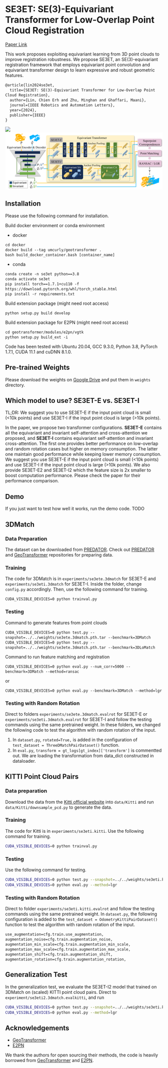 # SE3ET: SE(3)-Equivariant Transformer for Low-Overlap Point Cloud Registration

[Paper Link](http://arxiv.org/abs/2407.16823)

This work proposes exploiting equivariant learning from 3D point clouds to improve registration robustness. We propose SE3ET, an SE(3)-equivariant registration framework that employs equivariant point convolution and equivariant transformer design to learn expressive and robust geometric features.

```
@article{lin2024se3et,
  title={SE3ET: SE(3)-Equivariant Transformer for Low-Overlap Point Cloud Registration},
  author={Lin, Chien Erh and Zhu, Minghan and Ghaffari, Maani},
  journal={IEEE Robotics and Automation Letters},
  year={2024},
  publisher={IEEE}
}
```
![](assets/SE3ET_qualitative_result.png)
![](assets/se3et_framework.png)

## Installation

Please use the following command for installation.

Build docker environment or conda environment
- docker
```
cd docker
docker build --tag umcurly/geotransformer .
bash build_docker_container.bash [container_name]
```
- conda
```
conda create -n se3et python==3.8
conda activate se3et
pip install torch==1.7.1+cu110 -f https://download.pytorch.org/whl/torch_stable.html
pip install -r requirements.txt

```
Build extension package (might need root access)
```
python setup.py build develop
```
Build extension package for E2PN (might need root access)
```
cd geotransformer/modules/e2pn/vgtk
python setup.py build_ext -i
```

Code has been tested with Ubuntu 20.04, GCC 9.3.0, Python 3.8, PyTorch 1.7.1, CUDA 11.1 and cuDNN 8.1.0.

## Pre-trained Weights
Please download the weights on [Google Drive](https://drive.google.com/drive/folders/1mnjdBZptRtnZMReSxkM2GBpKz2FPVA6v?usp=sharing) and put them in `weights` directory.

## Which model to use? SE3ET-E vs. SE3ET-I
TL;DR: We suggest you to use SE3ET-E if the input point cloud is small (<10k points) and use SE3ET-I if the input point cloud is large (>10k points). 

In the paper, we propose two transformer configurations. **SE3ET-E** contains all the equivariant and invariant self-attention and cross-attention we proposed, and **SE3ET-I** contains equivariant self-attention and invariant cross-attention. The first one provides better performance on low-overlap and random rotation cases but higher on memory consumption. The latter one maintain good performance while keeping lower memory consumption. We suggest you use SE3ET-E if the input point cloud is small (<10k points) and use SE3ET-I if the input point cloud is large (>10k points). We also provide SE3ET-E2 and SE3ET-I2 which the feature size is 2x smaller to boost computation performance. Please check the paper for their performance comparison.

## Demo
If you just want to test how well it works, run the demo code.
TODO

## 3DMatch

### Data Preparation

The dataset can be downloaded from [PREDATOR](https://github.com/prs-eth/OverlapPredator). Check out [PREDATOR](https://github.com/prs-eth/OverlapPredator) and [GeoTransformer](https://github.com/qinzheng93/GeoTransformer) repositories for preparing data.

### Training

The code for 3DMatch is in `experiments/se3ete.3dmatch` for SE3ET-E and `experiments/se3eti.3dmatch` for SE3ET-I. Inside the folder, change `config.py` accordingly. Then, use the following command for training.

```
CUDA_VISIBLE_DEVICES=0 python trainval.py
```

### Testing
Command to generate features from point clouds
```
CUDA_VISIBLE_DEVICES=0 python test.py --snapshot=../../weights/se3ete.3dmatch.pth.tar --benchmark=3DMatch
CUDA_VISIBLE_DEVICES=0 python test.py --snapshot=../../weights/se3ete.3dmatch.pth.tar --benchmark=3DLoMatch
```

Command to run feature matching and registration
```
CUDA_VISIBLE_DEVICES=0 python eval.py --num_corr=5000 --benchmark=3DMatch --method=ransac
```
or 
```
CUDA_VISIBLE_DEVICES=0 python eval.py --benchmark=3DMatch --method=lgr
```

### Testing with Random Rotation
Direct to folders `experiments/se3ete.3dmatch.evalrot` for SE3ET-E or  `experiments/se3eti.3dmatch.evalrot` for SE3ET-I and follow the testing commands using the same pretrained weight. In these folders, we changed the following code to test the algorithm with random rotation of the input.
1. In `dataset.py`, `rotated=True,` is added in the configuration of `test_dataset = ThreeDMatchPairDataset()` function.
2. In `eval.py`, `transform = gt_logs[gt_index]['transform']` is commentted out. We are loading the transformation from data_dict constructed in dataloader.

## KITTI Point Cloud Pairs

### Data preparation

Download the data from the [Kitti official website](http://www.cvlibs.net/datasets/kitti/eval_odometry.php) into `data/Kitti` and run `data/Kitti/downsample_pcd.py` to generate the data. 

### Training

The code for Kitti is in `experiments/se3eti.kitti`. Use the following command for training.

```bash
CUDA_VISIBLE_DEVICES=0 python trainval.py
```

### Testing

Use the following command for testing.

```bash
CUDA_VISIBLE_DEVICES=0 python test.py --snapshot=../../weights/se3eti.kitti.pth.tar
CUDA_VISIBLE_DEVICES=0 python eval.py --method=lgr
```

### Testing with Random Rotation
Direct to folder `experiments/se3eti.kitti.evalrot` and follow the testing commands using the same pretrained weight. In `dataset.py`, the following configuration is added to the `test_dataset = OdometryKittiPairDataset()` function to test the algorithm with random rotation of the input.
```
use_augmentation=cfg.train.use_augmentation,
augmentation_noise=cfg.train.augmentation_noise,
augmentation_min_scale=cfg.train.augmentation_min_scale,
augmentation_max_scale=cfg.train.augmentation_max_scale,
augmentation_shift=cfg.train.augmentation_shift,
augmentation_rotation=cfg.train.augmentation_rotation,
```


## Generalization Test
In the generalization test, we evaluate the SE3ET-I2 model that trained on 3DMatch on (scaled) KITTI point cloud pairs. 
Direct to `experiment/se3eti2.3dmatch.evalkitti`, and run 
```bash
CUDA_VISIBLE_DEVICES=0 python test.py --snapshot=../../weights/se3eti.kitti.pth.tar
CUDA_VISIBLE_DEVICES=0 python eval.py --method=lgr
```

## Acknowledgements
- [GeoTransformer](https://github.com/qinzheng93/GeoTransformer)
- [E2PN](https://github.com/minghanz/E2PN)

We thank the authors for open sourcing their methods, the code is heavily borrowed from [GeoTransformer](https://github.com/qinzheng93/GeoTransformer) and [E2PN](https://github.com/minghanz/E2PN).